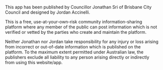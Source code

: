 This app has been published by Councillor Jonathan Sri of Brisbane City Council and designed by Jordan Accinelli.

This is a free, use-at-your-own-risk community information-sharing platform where any member of the public can post information which is not verified or vetted by the parties who create and maintain the platform.

Neither Jonathan nor Jordan take responsibility for any injury or loss arising from incorrect or out-of-date information which is published on the platform. To the maximum extent permitted under Australian law, the publishers exclude all liability to any person arising directly or indirectly from using this website/app.
